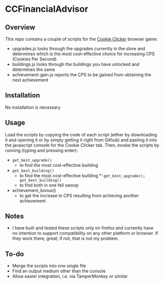 # CCFinancialAdvisor
## Overview
This repo contains a couple of scripts for the [Cookie Clicker](https://orteil.dashnet.org/cookieclicker/) browser game: 

 * upgrades.js looks through the upgrades currently in the store and determines which is the most cost-effective choice for increasing CPS (Cookies Per Second)
 * buildings.js looks through the buildings you have unlocked and determines the same
 * achievement-gain.js reports the CPS to be gained from obtaining the next achievement
 
 
## Installation

No installation is necessary

## Usage

Load the scripts by copying the code of each script (either by downloading it and opening it or by simply getting it right from Github) and pasting it into the javascript console for the Cookie Clicker tab. Then, invoke the scripts by running (typing and pressing enter):  

 * `get_best_upgrade()`
   * to find the most cost-effective building
 * `get_best_building()`
   * to find the most cost-effective building
 *`'get_best_upgrade(); get_best_building()`
   * to find both in one fell swoop
 * achievement_bonus()
   * to get the increase in CPS resulting from achieving another achievement

## Notes  

 * I have built and tested these scripts only on firefox and currently have no intention to support compatibility on any other platform or browser. If they work there, great; if not, that is not my problem.
 
## To-do  

 * Merge the scripts into one single file 
 * Find an output medium other than the console
 * Allow easier integration, i.e. via TamperMonkey or similar
